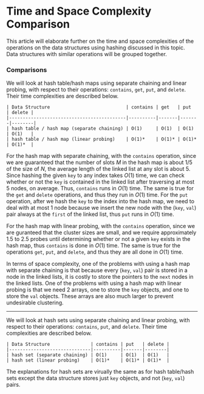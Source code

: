 # Time and Space Complexity Comparison

This article will elaborate further on the time and space complexities of the operations on the data
structures using hashing discussed in this topic. Data structures with similar operations will be
grouped together.

### Comparisons

We will look at hash table/hash maps using separate chaining and linear probing, with respect to
their operations: `contains`, `get`, `put`, and `delete`. Their time complexities are described
below.

```
| Data Structure                            | contains | get   | put   | delete |
|-------------------------------------------|----------|-------|-------|--------|
| hash table / hash map (separate chaining) | O(1)     | O(1)  | O(1)  | O(1)   |
| hash table / hash map (linear probing)    | O(1)*    | O(1)* | O(1)* | O(1)*  |
```

For the hash map with separate chaining, with the `contains` operation, since we are guaranteed that
the number of slots $M$ in the hash map is about 1/5 of the size of $N$, the average length of the
linked list at any slot is about 5. Since hashing the given `key` to any index takes $O(1)$ time, we
can check whether or not the `key` is contained in the linked list after traversing at most 5
nodes, on average. Thus, `contains` runs in $O(1)$ time. The same is true for the `get` and `delete`
operations, and thus they run in $O(1)$ time. For the `put` operation, after we hash the `key` to
the index into the hash map, we need to deal with at most 1 node because we insert the new node
with the (`key`, `val`) pair always at the `first` of the linked list, thus `put` runs in $O(1)$
time.

For the hash map with linear probing, with the `contains` operation, since we are guranteed that the
cluster sizes are small, and we require approximately 1.5 to 2.5 probes until determining whether or
not a given `key` exists in the hash map, thus `contains` is done in $O(1)$ time. The same is true
for the operations `get`, `put`, and `delete`, and thus they are all done in $O(1)$ time.

In terms of space complexity, one of the problems with using a hash map with separate chaining is
that because every (`key`, `val`) pair is stored in a node in the linked lists, it is costly to
store the pointers to the `next` nodes in the linked lists. One of the problems with using a hash
map with linear probing is that we need 2 arrays, one to store the `key` objects, and one to store
the `val` objects. These arrays are also much larger to prevent undesirable clustering.

---

We will look at hash sets using separate chaining and linear probing, with respect to their
operations: `contains`, `put`, and `delete`. Their time complexities are described below.

```
| Data Structure               | contains | put   | delete |
|------------------------------|----------|-------|--------|
| hash set (separate chaining) | O(1)     | O(1)  | O(1)   |
| hash set (linear probing)    | O(1)*    | O(1)* | O(1)*  |
```

The explanations for hash sets are virually the same as for hash table/hash sets except the data
structure stores just `key` objects, and not (`key`, `val`) pairs.
